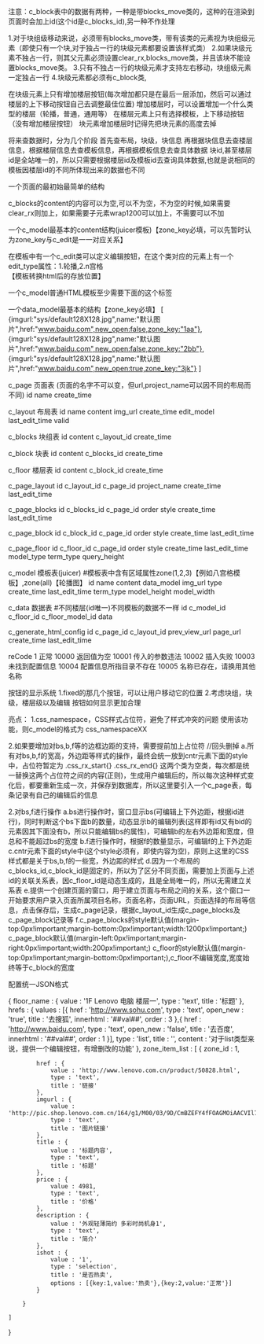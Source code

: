 
注意：c_block表中的数据有两种，一种是带blocks_move类的，这种的在渲染到页面时会加上id(这个id是c_blocks_id),另一种不作处理

1.对于块组级移动来说，必须带有blocks_move类，带有该类的元素视为块组级元素（即使只有一个块,对于独占一行的块级元素都要设置该样式类）
2.如果块级元素不独占一行，则其父元素必须设置clear_rx,blocks_move类，并且该块不能设置blocks_move类。
3.只有不独占一行的块级元素才支持左右移动，块组级元素一定独占一行
4.块级元素都必须有c_block类,


在块级元素上只有增加楼层按钮(每次增加都只是在最后一层添加，然后可以通过楼层的上下移动按钮自己去调整最佳位置)
增加楼层时，可以设置增加一个什么类型的楼层（轮播，普通，通用等）
在楼层元素上只有选择模板，上下移动按钮（没有增加楼层按钮）
块元素增加楼层时记得先把块元素的高度去掉


将来查数据时，分为几个阶段
首先查布局，块级，块信息
再根据块信息去查楼层信息，根据楼层信息去查模板信息，再根据模板信息去查具体数据
块id,甚至楼层id是全站唯一的，所以只需要根据楼层id及模板id去查询具体数据,也就是说相同的模板因楼层id的不同所体现出来的数据也不同

一个页面的最初始最简单的结构
<div id="back">
	<div id="content"></div>
	<div id="config"></div>
</div>

c_blocks的content的内容可以为空,可以不为空，不为空的时候,如果需要clear_rx则加上，如果需要子元素wrap1200可以加上，不需要可以不加
<div class="xx blocks_move">
	<div class="wrap1200"></div>
</div>


一个c_model最基本的content结构(juicer模板)【zone_key必填，可以先暂时认为zone_key与c_edit是一一对应关系】
<div class="c_model css_namespacexx">   在模板中有一个c_edit类可以定义编辑按钮，在这个类对应的元素上有一个edit_type属性：1.轮播,2.n宫格
	<style>
		/* .aaa ul li{float: left;}
		.aaa ul li img{width: 200px;height: 170px;} */
	</style>
	<script class="tmpl" type="text/template">
		/*<ul class="clear_rx">
			{@each model_list as it}
				<li class="c_edit" zone_key="${it.zone_key}"><a href="${it.href}" {@if it.new_open}target="_blank"{@/if}><img src="${it.imgurl}" alt="${it.name}"></a></li>
			{@/each}
		</ul>*/
	</script>
	<div class="translated"></div>       【模板转换html后的存放位置】
</div>

一个c_model普通HTML模板至少需要下面的这个标签
<div class="c_model">
	
</div>


一个data_model最基本的结构【zone_key必填】
[
	{imgurl:"sys/default128X128.jpg",name:"默认图片",href:"www.baidu.com",new_open:false,zone_key:"1aa"},
	{imgurl:"sys/default128X128.jpg",name:"默认图片",href:"www.baidu.com",new_open:false,zone_key:"2bb"},
	{imgurl:"sys/default128X128.jpg",name:"默认图片",href:"www.baidu.com",new_open:true,zone_key:"3jk"}
]

c_page		页面表				(页面的名字不可以变，但url,project_name可以因不同的布局而不同)
id		name		create_time

c_layout	布局表
id		name		content		img_url		create_time		edit_model		last_edit_time		valid
												
c_blocks	块组表
id		content		c_layout_id		create_time

c_block		块表
id		content		c_blocks_id		create_time

c_floor		楼层表
id		content		c_block_id		create_time

c_page_layout
id		c_layout_id		c_page_id		project_name		create_time		last_edit_time

c_page_blocks
id		c_blocks_id		c_page_id		order		style 		create_time		last_edit_time		

c_page_block
id		c_block_id		c_page_id		order		style 		create_time		last_edit_time

c_page_floor
id		c_floor_id		c_page_id		order		style 		create_time		last_edit_time		model_type		term_type		query_height


c_model		模板表(juicer) 						#模板表中含有区域属性zone(1,2,3)【例如八宫格模板】,zone(all)【轮播图】
id		name		content		data_model		img_url		type		create_time		last_edit_time		term_type		model_height		model_width

c_data		数据表								#不同楼层(id唯一)不同模板的数据不一样
id		c_model_id		c_floor_id		c_floor_model_id		data

c_generate_html_config
id		c_page_id		c_layout_id		prev_view_url		page_url		create_time		last_edit_time


reCode 
	1	正常
	10000	返回值为空
	10001	传入的参数违法
	10002	插入失败
	10003	未找到配置信息
	10004	配置信息所指目录不存在
	10005	名称已存在，请换用其他名称

按钮的显示系统
1.fixed的那几个按钮，可以让用户移动它的位置
2.考虑块组，块级，楼层级以及编辑 按钮如何显示更加合理


亮点：
1.css_namespace，CSS样式占位符，避免了样式冲突的问题
		使用该功能，则c_model的格式为 css_namespaceXX
		<div class="c_model">
			<style>
				.css_namespaceliumeiling ul li{float: left;}
				.css_namespaceliumeiling ul li img{width: 140px;height: 110px;}
			</style>
			<script class="tmpl" type="text/template">
				<ul class="clear_rx">
					{@each model_list as it}
						<li class="c_edit" zone_key="${it.zone_key}"><a href="${it.href}" {@if it.new_open=="yes"}target="_blank"{@/if}><img src="${it.imgurl}" alt="${it.name}"></a></li>
					{@/each}
				</ul>
			</script>
			<div class="translated css_namespaceliumeiling"></div>
		</div>

2.如果要增加对bs,b,f等的边框边距的支持，需要提前加上占位符  //回头删掉
	a.所有对bs,b,f的宽高，外边距等样式的操作，最终会统一放到cntr元素下面的style中，占位符暂定为
	  	.css_rx_start{}
		.css_rx_end{}
		这两个类为空类，每次都是统一替换这两个占位符之间的内容(正则)，生成用户编辑后的，所以每次这种样式变化后，都要重新生成一次，并保存到数据库，所以这里要引入一个c_page表，每条记录有自己的编辑后的信息


2.对bs,f进行操作
	a.bs进行操作时，窗口显示bs(可编辑上下外边距，根据id进行)，同时判断这个bs下面b的数量，动态显示b的编辑列表(这样即有id又有bid的元素因其下面没有b，所以只能编辑bs的属性)，可编辑b的左右外边距和宽度，但总和不能超过bs的宽度
	b.f进行操作时，根据f的数量显示，可编辑f的上下外边距
	c.cntr元素下面的style中(这个style必须有，即使内容为空)，原则上这里的CSS样式都是关于bs,b,f的一些宽，外边距的样式
	d.因为一个布局的c_blocks_id,c_block_id是固定的，所以为了区分不同页面，需要加上页面与上述id的关联关系表，因c_floor_id是动态生成的，且是全局唯一的，所以无需建立关系表
	e.提供一个创建页面的窗口，用于建立页面与布局之间的关系，这个窗口一开始要求用户录入页面所属项目名称，页面名称，页面URL，页面选择的布局等信息，点击保存后，生成c_page记录，根据c_layout_id生成c_page_blocks及c_page_block记录等
	f.c_page_blocks的style默认值(margin-top:0px!important;margin-bottom:0px!important;width:1200px!important;)
	  c_page_block默认值(margin-left:0px!important;margin-right:0px!important;width:200px!important;)
	  c_floor的style默认值(margin-top:0px!important;margin-bottom:0px!important;),c_floor不编辑宽度,宽度始终等于c_block的宽度



配置统一JSON格式

{
	floor_name : {
		value : '1F Lenovo 电脑 楼层一',
		type : 'text',
		title : '标题'
	},
	hrefs : {
		values : [{
			href : 'http://www.sohu.com',
			type : 'text',
			open_new : 'true',
			title : '去搜狐',
			innerhtml : '<i class="icon"></i><span>##val##</span>',
			order : 3
		},{
			href : 'http://www.baidu.com',
			type : 'text',
			open_new : 'false',
			title : '去百度',
			innerhtml : '<span class="style-red">##val##</span>',
			order : 1
		}],
		type : 'list',
		title : '',
		content : '对于list类型来说，提供一个编辑按钮，有增删改的功能'
	},
	zone_item_list : [
		{
			zone_id : 1,
			
			href : {
				value : 'http://www.lenovo.com.cn/product/50828.html',
				type : 'text',
				title : '链接'
			},
			imgurl : {
				value : 'http://pic.shop.lenovo.com.cn/164/g1/M00/03/9D/CmBZEFY4fFOAGMOiAACVIl7z1UQ956.jpg',
				type : 'text',
				title : '图片链接'
			},
			title : {
				value : '标题内容',
				type : 'text',
				title : '标题'
			},
			price : {
				value : 4981,
				type : 'text',
				title : '价格'
			},
			description : {
				value : '外观轻薄简约 多彩时尚机身1',
				type : 'text',
				title : '简介'
			},
			ishot : {
				value : '1',
				type : 'selection',
				title : '是否热卖',
				options : [{key:1,value:'热卖'},{key:2,value:'正常'}]
			}
			
		}
		
	]
}
	







